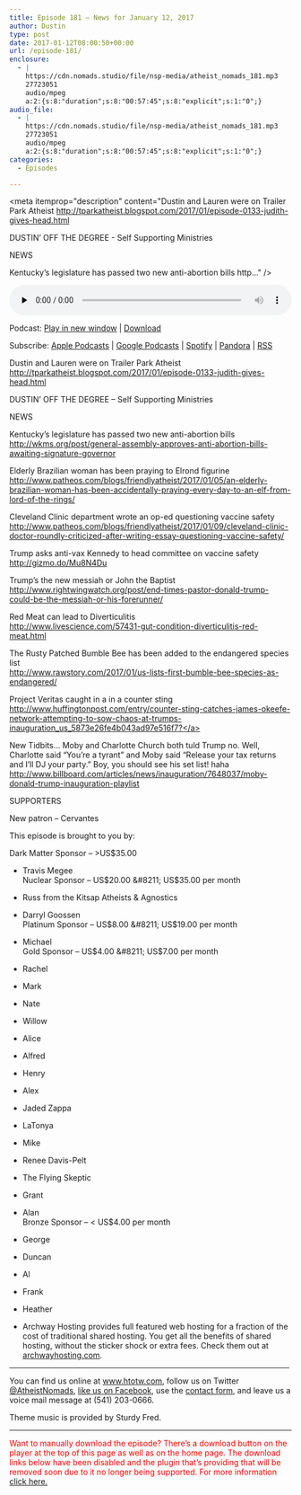 ```yaml
---
title: ﻿Episode 181 – News for January 12, 2017
author: Dustin
type: post
date: 2017-01-12T08:00:50+00:00
url: /﻿episode-181/
enclosure:
  - |
    https://cdn.nomads.studio/file/nsp-media/atheist_nomads_181.mp3
    27723051
    audio/mpeg
    a:2:{s:8:"duration";s:8:"00:57:45";s:8:"explicit";s:1:"0";}
audio_file:
  - |
    https://cdn.nomads.studio/file/nsp-media/atheist_nomads_181.mp3
    27723051
    audio/mpeg
    a:2:{s:8:"duration";s:8:"00:57:45";s:8:"explicit";s:1:"0";}
categories:
  - Episodes

---
```

<div itemscope itemtype="http://schema.org/AudioObject">
  <meta itemprop="name" content="﻿Episode 181 &#8211; News for January 12, 2017" />
  
  <meta itemprop="uploadDate" content="2017-01-12T01:00:50-07:00" />
  
  <meta itemprop="encodingFormat" content="audio/mpeg" />
  
  <meta itemprop="duration" content="PT57M45S" />
  
  <meta itemprop="description" content="Dustin and Lauren were on Trailer Park Atheist
http://tparkatheist.blogspot.com/2017/01/episode-0133-judith-gives-head.html

DUSTIN’ OFF THE DEGREE - Self Supporting Ministries

NEWS

Kentucky’s legislature has passed two new anti-abortion bills
http..." />
  
  <meta itemprop="contentUrl" content="https://dts.podtrac.com/redirect.mp3/cdn.nomads.studio/file/nsp-media/atheist_nomads_181.mp3" />
  
  <meta itemprop="contentSize" content="26.4" />
  </p> 
  
  <div class="powerpress_player" id="powerpress_player_8443">
    <audio class="wp-audio-shortcode" id="audio-1446-187" preload="none" style="width: 100%;" controls="controls"><source type="audio/mpeg" src="https://dts.podtrac.com/redirect.mp3/cdn.nomads.studio/file/nsp-media/atheist_nomads_181.mp3?_=187" /><a href="https://dts.podtrac.com/redirect.mp3/cdn.nomads.studio/file/nsp-media/atheist_nomads_181.mp3">https://dts.podtrac.com/redirect.mp3/cdn.nomads.studio/file/nsp-media/atheist_nomads_181.mp3</a></audio>
  </div>
</div>

<p class="powerpress_links powerpress_links_mp3">
  Podcast: <a href="https://dts.podtrac.com/redirect.mp3/cdn.nomads.studio/file/nsp-media/atheist_nomads_181.mp3" class="powerpress_link_pinw" target="_blank" title="Play in new window" onclick="return powerpress_pinw('https://htotw.com/?powerpress_pinw=1446-podcast');" rel="nofollow">Play in new window</a> | <a href="https://dts.podtrac.com/redirect.mp3/cdn.nomads.studio/file/nsp-media/atheist_nomads_181.mp3" class="powerpress_link_d" title="Download" rel="nofollow" download="atheist_nomads_181.mp3">Download</a>
</p>

<p class="powerpress_links powerpress_subscribe_links">
  Subscribe: <a href="https://podcasts.apple.com/us/podcast/humanists-take-on-the-world/id530050098?mt=2&ls=1" class="powerpress_link_subscribe powerpress_link_subscribe_itunes" target="_blank" title="Subscribe on Apple Podcasts" rel="nofollow">Apple Podcasts</a> | <a href="https://www.google.com/podcasts?feed=aHR0cDovL2F0aGVpc3Rub21hZHMubGlic3luLmNvbS9yc3M%3D" class="powerpress_link_subscribe powerpress_link_subscribe_googleplay" target="_blank" title="Subscribe on Google Podcasts" rel="nofollow">Google Podcasts</a> | <a href="https://open.spotify.com/show/3LzK2xZGike6Tc1GEMtMbr?si=LieN9SNuTpq96smuaUsH8A" class="powerpress_link_subscribe powerpress_link_subscribe_spotify" target="_blank" title="Subscribe on Spotify" rel="nofollow">Spotify</a> | <a href="https://www.pandora.com/podcast/atheist-nomads/PC:10122?corr=62071012&part=ug" class="powerpress_link_subscribe powerpress_link_subscribe_pandora" target="_blank" title="Subscribe on Pandora" rel="nofollow">Pandora</a> | <a href="https://htotw.com/feed/podcast/" class="powerpress_link_subscribe powerpress_link_subscribe_rss" target="_blank" title="Subscribe via RSS" rel="nofollow">RSS</a>
</p>

Dustin and Lauren were on Trailer Park Atheist  
<a href="http://tparkatheist.blogspot.com/2017/01/episode-0133-judith-gives-head.html" target="_blank" rel="noopener">http://tparkatheist.blogspot.com/2017/01/episode-0133-judith-gives-head.html</a>

DUSTIN’ OFF THE DEGREE &#8211; Self Supporting Ministries

NEWS

Kentucky’s legislature has passed two new anti-abortion bills  
<a href="http://wkms.org/post/general-assembly-approves-anti-abortion-bills-awaiting-signature-governor" target="_blank" rel="noopener">http://wkms.org/post/general-assembly-approves-anti-abortion-bills-awaiting-signature-governor</a>

Elderly Brazilian woman has been praying to Elrond figurine  
<a href="http://www.patheos.com/blogs/friendlyatheist/2017/01/05/an-elderly-brazilian-woman-has-been-accidentally-praying-every-day-to-an-elf-from-lord-of-the-rings/" target="_blank" rel="noopener">http://www.patheos.com/blogs/friendlyatheist/2017/01/05/an-elderly-brazilian-woman-has-been-accidentally-praying-every-day-to-an-elf-from-lord-of-the-rings/</a>

Cleveland Clinic department wrote an op-ed questioning vaccine safety  
<a href="http://www.patheos.com/blogs/friendlyatheist/2017/01/09/cleveland-clinic-doctor-roundly-criticized-after-writing-essay-questioning-vaccine-safety/" target="_blank" rel="noopener">http://www.patheos.com/blogs/friendlyatheist/2017/01/09/cleveland-clinic-doctor-roundly-criticized-after-writing-essay-questioning-vaccine-safety/</a>

Trump asks anti-vax Kennedy to head committee on vaccine safety  
<a href="http://gizmo.do/Mu8N4Du" target="_blank" rel="noopener">http://gizmo.do/Mu8N4Du</a>

Trump’s the new messiah or John the Baptist  
<a href="http://www.rightwingwatch.org/post/end-times-pastor-donald-trump-could-be-the-messiah-or-his-forerunner/" target="_blank" rel="noopener">http://www.rightwingwatch.org/post/end-times-pastor-donald-trump-could-be-the-messiah-or-his-forerunner/</a>

Red Meat can lead to Diverticulitis  
<a href="http://www.livescience.com/57431-gut-condition-diverticulitis-red-meat.html" target="_blank" rel="noopener">http://www.livescience.com/57431-gut-condition-diverticulitis-red-meat.html</a>

The Rusty Patched Bumble Bee has been added to the endangered species list  
<a href="http://www.rawstory.com/2017/01/us-lists-first-bumble-bee-species-as-endangered/" target="_blank" rel="noopener">http://www.rawstory.com/2017/01/us-lists-first-bumble-bee-species-as-endangered/</a>

Project Veritas caught in a in a counter sting  
<a href="http://www.huffingtonpost.com/entry/counter-sting-catches-james-okeefe-network-attempting-to-sow-chaos-at-trumps-inauguration_us_5873e26fe4b043ad97e516f7?" target="_blank" rel="noopener">http://www.huffingtonpost.com/entry/counter-sting-catches-james-okeefe-network-attempting-to-sow-chaos-at-trumps-inauguration_us_5873e26fe4b043ad97e516f7?</a>

New Tidbits&#8230; Moby and Charlotte Church both tuld Trump no. Well, Charlotte said &#8220;You&#8217;re a tyrant&#8221; and Moby said &#8220;Release your tax returns and I&#8217;ll DJ your party.” Boy, you should see his set list! haha  
<a href="http://www.billboard.com/articles/news/inauguration/7648037/moby-donald-trump-inauguration-playlist" target="_blank" rel="noopener">http://www.billboard.com/articles/news/inauguration/7648037/moby-donald-trump-inauguration-playlist</a>

SUPPORTERS

New patron &#8211; Cervantes

This episode is brought to you by:

Dark Matter Sponsor &#8211; >US$35.00  
* Travis Megee  
Nuclear Sponsor &#8211; US$20.00 &#8211; US$35.00 per month  
* Russ from the Kitsap Atheists & Agnostics  
* Darryl Goossen  
Platinum Sponsor &#8211; US$8.00 &#8211; US$19.00 per month  
* Michael  
Gold Sponsor &#8211; US$4.00 &#8211; US$7.00 per month  
* Rachel  
* Mark  
* Nate  
* Willow  
* Alice  
* Alfred  
* Henry  
* Alex  
* Jaded Zappa  
* LaTonya  
* Mike  
* Renee Davis-Pelt  
* The Flying Skeptic  
* Grant  
* Alan  
Bronze Sponsor &#8211; < US$4.00 per month  
* George  
* Duncan  
* Al  
* Frank  
* Heather

* Archway Hosting provides full featured web hosting for a fraction of the cost of traditional shared hosting. You get all the benefits of shared hosting, without the sticker shock or extra fees. Check them out at <a href="http://archwayhosting.com/" target="_blank" rel="noopener">archwayhosting.com</a>.

<hr width="500" />

You can find us online at <a href="https://www.htotw.com/" target="_blank" rel="noopener">www.htotw.com</a>, follow us on Twitter <a href="https://htotw.com/twitter" target="_blank" rel="noopener">@AtheistNomads</a>, <a href="https://htotw.com/facebook" target="_blank" rel="noopener">like us on Facebook</a>, use the [contact form](https://htotw.com/contact), and leave us a voice mail message at (541) 203-0666.

Theme music is provided by Sturdy Fred.

* * *

<span style="color: #ff0000;">Want to manually download the episode? There&#8217;s a download button on the player at the top of this page as well as on the home page. The download links below have been disabled and the plugin that&#8217;s providing that will be removed soon due to it no longer being supported. For more information <a href="https://www.htotw.com/2017/old-feeds/">click here.</a></span>